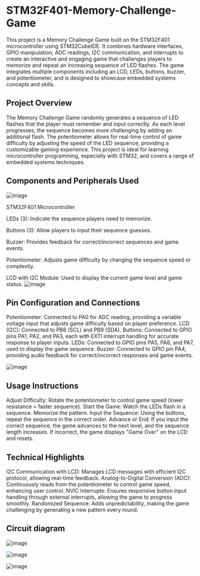 # STM32F401-Memory-Challenge-Game
This project is a Memory Challenge Game built on the STM32F401 microcontroller using STM32CubeIDE. It combines hardware interfaces, GPIO manipulation, ADC readings, I2C communication, and interrupts to create an interactive and engaging game that challenges players to memorize and repeat an increasing sequence of LED flashes. The game integrates multiple components including an LCD, LEDs, buttons, buzzer, and potentiometer, and is designed to showcase embedded systems concepts and skills.



## Project Overview
The Memory Challenge Game randomly generates a sequence of LED flashes that the player must remember and input correctly. As each level progresses, the sequence becomes more challenging by adding an additional flash. The potentiometer allows for real-time control of game difficulty by adjusting the speed of the LED sequence, providing a customizable gaming experience. This project is ideal for learning microcontroller programming, especially with STM32, and covers a range of embedded systems techniques.



## Components and Peripherals Used
![image](https://github.com/user-attachments/assets/e77c2e93-6647-4ed6-8c30-0db01c4ea774)

STM32F401 Microcontroller

LEDs (3): Indicate the sequence players need to memorize.

Buttons (3): Allow players to input their sequence guesses.

Buzzer: Provides feedback for correct/incorrect sequences and game events.

Potentiometer: Adjusts game difficulty by changing the sequence speed or complexity.

LCD with I2C Module: Used to display the current game level and game status.
![image](https://github.com/user-attachments/assets/6e918e9a-61ce-43b6-b03c-2059ba426895)





## Pin Configuration and Connections
Potentiometer: Connected to PA0 for ADC reading, providing a variable voltage input that adjusts game difficulty based on player preference.
LCD (I2C): Connected to PB8 (SCL) and PB9 (SDA).
Buttons: Connected to GPIO pins PA1, PA2, and PA3, each with EXTI interrupt handling for accurate response to player inputs.
LEDs: Connected to GPIO pins PA5, PA6, and PA7, used to display the game sequence.
Buzzer: Connected to GPIO pin PA4, providing audio feedback for correct/incorrect responses and game events.

![image](https://github.com/user-attachments/assets/19f3492c-9f4b-4f95-9af1-57828daae3c3)




## Usage Instructions
Adjust Difficulty: Rotate the potentiometer to control game speed (lower resistance = faster sequence).
Start the Game: Watch the LEDs flash in a sequence. Memorize the pattern.
Input the Sequence: Using the buttons, repeat the sequence in the correct order.
Advance or End:
If you input the correct sequence, the game advances to the next level, and the sequence length increases.
If incorrect, the game displays "Game Over" on the LCD and resets.



## Technical Highlights
I2C Communication with LCD: Manages LCD messages with efficient I2C protocol, allowing real-time feedback.
Analog-to-Digital Conversion (ADC): Continuously reads from the potentiometer to control game speed, enhancing user control.
NVIC Interrupts: Ensures responsive button input handling through external interrupts, allowing the game to progress smoothly.
Randomized Sequence: Adds unpredictability, making the game challenging by generating a new pattern every round.

## Circuit diagram
![image](https://github.com/user-attachments/assets/dc6cdbcb-2e34-41bc-8c18-4b2fd3f477b0)

![image](https://github.com/user-attachments/assets/4b88c3f5-c5ed-49aa-95b6-9781d6ba9ac8)

![image](https://github.com/user-attachments/assets/32374861-5199-40b0-a8aa-7aa61c907f84)



